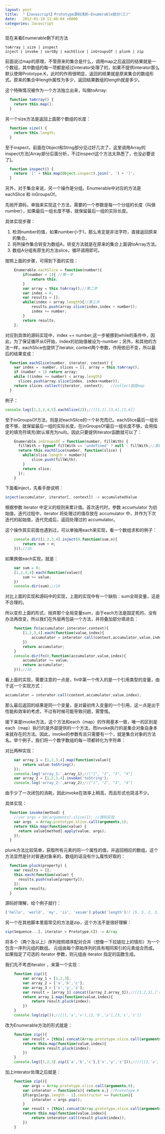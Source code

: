 ```yaml
---
layout: post
title:  "【Javascript】Prototype源码浅析—Enumerable部分(三)"
date:   2012-01-19 11:46:04 +0800
categories: Javascript
---
```

现在来看Enumerable剩下的方法

    toArray | size | inspect
    inject | invoke | sortBy | eachSlice | inGroupsOf | plunk | zip

前面说过map的原理，不管原来的集合是什么，调用map之后返回的结果就是一个数组，其中数组的每一项都是经过interator处理了的，如果不提供interator那么默认使用Prototype.K，此时的作用很明显，返回的结果就是原来集合的数组形式。原来的集合中length属性为多少，返回结果数组的length就是多少。

这个特殊情况被作为一个方法独立出来，叫做toArray:

```javascript
  function toArray() {
    return this.map();
  }
```
另一个size方法是返回上面那个数组的长度：

```javascript
  function size() {
    return this.length;
  }
```
至于inspect，前面在Object和Strng部分见过好几次了，这里调用Array的inspect方法[Array部分后面分析，不过inspect这个方法太熟悉了，也没必要说了]。

```javascript
  function inspect() {
    return '[' + this.map(Object.inspect).join(', ') + ']';
  }
```
另外，对于集合来说，另一个操作是分组。Enumerable中对应的方法是eachSlice 和 inGroupsOf。

先抛开源码，单独来实现这个方法，需要的一个参数是每一个分组的长度（叫做number），如果最后一组长度不够，就保留最后一组的实际长度。

具体实现步骤：

1. 检测number的值，如果number小于1，那么肯定是非法字符，直接返回原来的集合。
2. 将所操作集合转变为数组A，转变方法就是在原来的集合上面调toArray方法。
3. 数组A分组有原生的方法slice，循环调用即可。

按照上面的步骤，可得到下面的实现：

```javascript
    Enumerable.eachSlice = function(number){
        if(number < 1){ //第一步
            return this;
        }
        var array = this.toArray();//第二步
        var index = 0;
        var results = [];
        while(index < array.length){//第三步
            results.push(array.slice(index,index + number));
            index += number;
        }
        return results;
    };
```


对应到具体的源码实现中，index += number;这一步被挪到while的条件中，因此，为了保证循环从0开始，index的初始值被设为-number；另外，和其他的方法一样，eachSlice也提供了iterator, context两个参数，作用依旧不变，所以最后的结果变成：

```javascript
  function eachSlice(number, iterator, context) {
    var index = -number, slices = [], array = this.toArray();
    if (number < 1) return array;
    while ((index += number) < array.length)
      slices.push(array.slice(index, index+number));
    return slices.collect(iterator, context);   //collect就是map
  }
````

例子：

```javascript
console.log([1,2,3,4,5].eachSlice(2));//[[1,2],[3,4],[5,6]]
```

至于inGroupsOf方法，则是对eachSlice的一个补充而已。eachSlice最后一组长度不够，就保留最后一组的实际长度，在inGroupsOf最后一组长度不够，会用指定的填充符填充(默认填充为null)。因此只要提供iterator函数就可以了：

```javascript
    Enumerable.inGroupsOf = function(number, fillWith) {
      fillWith = typeof fillWith == 'undefined' ? null : fillWith;//源码中这里使用的是Object.isUndefined
      return this.eachSlice(number, function(slice) {
        while(slice.length < number){
            slice.push(fillWith);
        }
        return slice;
      });
    }
```

下面看inject，先看手册说明：

```javascript
inject(accumulator, iterator[, context]) -> accumulatedValue
```
根据参数 iterator 中定义的规则来累计值。首次迭代时，参数 accumulator 为初始值，迭代过程中，iterator 将处理过的值存放在 accumulator 中，并作为下次迭代的起始值，迭代完成后，返回处理过的 accumulator。

这个操作其实前面也遇到过，可以单独用each来实现，看一个数组求和的例子：

```javascript
    console.dir([1,2,3,4].inject(0,function(sum,n){
        return sum + n;
    }));//10
```

如果换做each实现，就是：

```javascript
    var sum = 0;
    [1,2,3,4].each(function(value){
        sum += value;
    })
    console.dir(sum);//10
```

对比上面的实现和源码中的实现，上面的实现中有一个缺陷：sum全局变量，这是不合理的。

所以变形上面的形式，抛弃那个全局变量sum，由于each方法是固定死的，没有办法再改变，所以我们在外层再包装一个方法，并将叠加部分填进去：

```javascript
    function fn(accumulator,interator,context){
        [1,2,3,4].each(function(value,index){
            accumulator = interator.call(context,accumulator,value,index);
        })
        return accumulator;
    }
    console.dir(fn(0,function(accumulator,value,index){
        accumulator += value;
        return accumulator;
    }));//10
```

看上面的实现，需要注意的一点是，fn中第一个传入的是一个引用类型的变量，由于这一个实现方式：

```javascript
accumulator = interator.call(context,accumulator,value,index);
```

那么最后返回的结果是同一个变量，是对最初传入变量的一个引用，这一点是出于性能和效率的考虑，不过有时候可能导致问题，需警惕。

接下来是invoke方法，这个方法和each（map）的作用基本一致，唯一的区别是each（map）执行的是外部提供的一个方法，而invoke执行的是集合对象自身本来就存在的方法。因此，invoke的参数有且只需要有一个，就是集合对象的方法名。举个例子，我们将一个数字数组的每一项都转化为字符串：

对比两种实现：

```javascript
    var array_1 = [1,2,3,4].map(function(value){
        return value.toString();
    });
    console.log('array_1:',array_1);//["1", "2", "3", "4"]
    var array_2 = [1,2,3,4].invoke('toString');
    console.log('array_2:',array_2);//["1", "2", "3", "4"]
```

由于少了一次闭包的消耗，因此invoke在效率上稍高，而且形式也简洁不少。

具体实现：

```javascript
  function invoke(method) {
    //var args = $A(arguments).slice(1); //源码实现
    var args  = Array.prototype.slice.call(arguments,1);
    return this.map(function(value) {
      return value[method].apply(value, args);
    });
  }
```

plunk方法比较简单，获取所有元素的同一个属性的值，并返回相应的数组。这个方法显然是针对普通对象来的，数组的话没有什么属性好取的：

```javascript
  function pluck(property) {
    var results = [];
    this.each(function(value) {
      results.push(value[property]);
    });
    return results;
  }
```

源码好理解，给个例子就行：

```javascript
['hello', 'world', 'my', 'is', 'xesam'].pluck('length')// [5, 5, 2, 3, 5]
```

另一个在其他脚本里面常见的方法是zip，这个方法不是很好理解：

```javascript
zip(Sequence...[, iterator = Prototype.K]) -> Array
```
将多个（两个及以上）序列按照顺序配对合并（想像一下拉链拉上的情形）为一个包含一序列元组的数组。 
元组由每个原始序列的具有相同索引的元素组合而成。如果指定了可选的 iterator 参数，则元组由 iterator 指定的函数生成。 

我们先不考虑iterator ，来第一个实现：

```javascript
    function zip(){
        var array_1 = [1,2,3];
        var array_2 = ['a','b','c'];
        var array_3 = ['x','y','z'];
        var result = [array_1].concat([array_2,array_3]);//[[1,2,3],['a','b','c'],['x','y','z']]
        return array_1.map(function(value,index){
            return result.pluck(index);
        })
    }
    console.log(zip());//[[1,'a','x'],[2,'b','y'],[3,'c','z']]
```
改为Enumerable方法的形式就是：

```javascript
    function zip(){
        var result = [this].concat(Array.prototype.slice.call(arguments,1));
        return this.map(function(value,index){
            return result.pluck(index);
        })
    }
    console.log([1,2,3].zip(['a','b','c'],['x','y','z']));////[[1,'a','x'],[2,'b','y'],[3,'c','z']]
```
加上interator处理之后就是：

```javascript
    function zip(){
        var args = Array.prototype.slice.call(arguments,0);
        var interator = function(x){ return x;} //Prototype.K
        if(args[args.length - 1].constructor == Function){
            interator = args.pop();
        }
        var result = [this].concat(Array.prototype.slice.call(arguments,1));
        return this.map(function(value,index){
            return interator.call(result.pluck(index));
        })
    }
```
